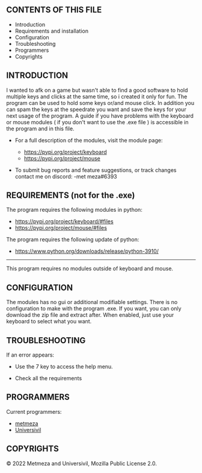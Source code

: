 
CONTENTS OF THIS FILE
---------------------

 * Introduction
 * Requirements and installation
 * Configuration
 * Troubleshooting
 * Programmers
 * Copyrights



INTRODUCTION
------------

I wanted to afk on a game but wasn't able to find a good software to hold multiple keys and clicks at the same time,
so i created it only for fun. 
The program can be used to hold some keys or/and mouse click. In addition you can spam the keys at the speedrate you want and save the keys for your
next usage of the program. A guide if you have problems with the keyboard or mouse modules ( if you don't want to use the .exe file ) is accessible in
the program and in this file.

 * For a full description of the modules, visit the module page:
   * https://pypi.org/project/keyboard
   * https://pypi.org/project/mouse

 * To submit bug reports and feature suggestions, or track changes contact me on discord:
   -met meza#6393



REQUIREMENTS (not for the .exe)
------------

The program requires the following modules in python:

 * https://pypi.org/project/keyboard/#files
 * https://pypi.org/project/mouse/#files

The program requires the following update of python:
 * https://www.python.org/downloads/release/python-3910/

------------

This program requires no modules outside of keyboard and mouse.



CONFIGURATION
-------------

The modules has no gui or additional modifiable settings. There is no configuration to make with the program .exe. 
If you want, you can only download the zip file and extract after.
When enabled, just use your keyboard to select what you want.



TROUBLESHOOTING
---------------

If an error appears:

   - Use the 7 key to access the help menu.

   - Check all the requirements



PROGRAMMERS
-----------

Current programmers:
 * [metmeza](https://github.com/met-meza)
 * [Universivil](https://github.com/universivil)


COPYRIGHTS
-----------

© 2022 Metmeza and Universivil, Mozilla Public License 2.0.
